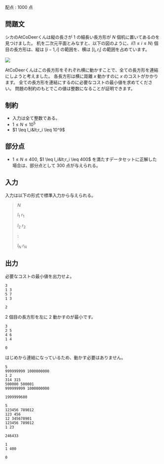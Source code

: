 配点 : $1000$ 点

## 問題文

シカのAtCoDeerくんは縦の長さが $1$ の細長い長方形が $N$ 個机に置いてあるのを見つけました。
机を二次元平面とみなすと、以下の図のように、$i(1 \leq i \leq N)$ 個目の長方形は、縦は $[i-1,i]$ の範囲を、横は $[l_i,r_i]$ の範囲を占めています。

![](https://atcoder.jp/img/arc070/46b7dc61fc2016c9b45f10db46c6fce9.png)

AtCoDeerくんはこの長方形をそれぞれ横に動かすことで、全ての長方形を連結にしようと考えました。
各長方形は横に距離 $x$ 動かすのに $x$ のコストがかかります。
全ての長方形を連結にするのに必要なコストの最小値を求めてください。
問題の制約のもとでこの値は整数になることが証明できます。

## 制約

- 入力は全て整数である。
- $1 \leq N \leq 10^5$
- $1 \leq l_i&lt;r_i \leq 10^9$

## 部分点

- $1 \leq N \leq 400$, $1 \leq l_i&lt;r_i \leq 400$ を満たすデータセットに正解した場合は、部分点として $300$ 点が与えられる。

## 入力

入力は以下の形式で標準入力から与えられる。

> $N$
> 
> $l_1$ $r_1$
> 
> $l_2$ $r_2$
> 
> :
> 
> $l_N$ $r_N$

## 出力

必要なコストの最小値を出力せよ。

```input1
3
1 3
5 7
1 3
```

```output1
2
```

$2$ 個目の長方形を左に $2$ 動かすのが最小です。

```input2
3
2 5
4 6
1 4
```

```output2
0
```

はじめから連結になっているため、動かす必要はありません。

```input3
5
999999999 1000000000
1 2
314 315
500000 500001
999999999 1000000000
```

```output3
1999999680
```

```input4
5
123456 789012
123 456
12 345678901
123456 789012
1 23
```

```output4
246433
```

```input5
1
1 400
```

```output5
0
```